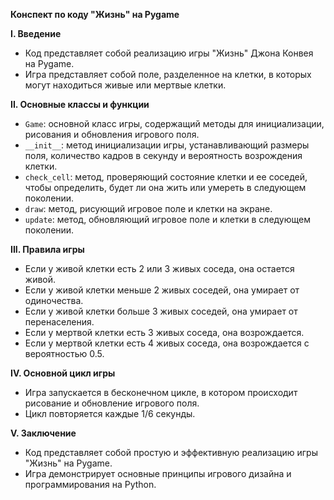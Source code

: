 **Конспект по коду "Жизнь" на Pygame**

**I. Введение**

- Код представляет собой реализацию игры "Жизнь" Джона Конвея на Pygame.
- Игра представляет собой поле, разделенное на клетки, в которых могут находиться живые или мертвые клетки.

**II. Основные классы и функции**

- `Game`: основной класс игры, содержащий методы для инициализации, рисования и обновления игрового поля.
- `__init__`: метод инициализации игры, устанавливающий размеры поля, количество кадров в секунду и вероятность возрождения клетки.
- `check_cell`: метод, проверяющий состояние клетки и ее соседей, чтобы определить, будет ли она жить или умереть в следующем поколении.
- `draw`: метод, рисующий игровое поле и клетки на экране.
- `update`: метод, обновляющий игровое поле и клетки в следующем поколении.

**III. Правила игры**

- Если у живой клетки есть 2 или 3 живых соседа, она остается живой.
- Если у живой клетки меньше 2 живых соседей, она умирает от одиночества.
- Если у живой клетки больше 3 живых соседей, она умирает от перенаселения.
- Если у мертвой клетки есть 3 живых соседа, она возрождается.
- Если у мертвой клетки есть 4 живых соседа, она возрождается с вероятностью 0.5.

**IV. Основной цикл игры**

- Игра запускается в бесконечном цикле, в котором происходит рисование и обновление игрового поля.
- Цикл повторяется каждые 1/6 секунды.

**V. Заключение**

- Код представляет собой простую и эффективную реализацию игры "Жизнь" на Pygame.
- Игра демонстрирует основные принципы игрового дизайна и программирования на Python.